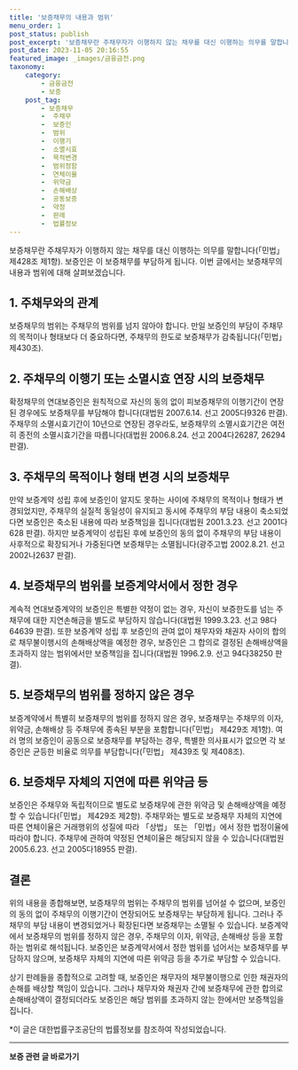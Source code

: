 ```yaml
---
title: '보증채무의 내용과 범위'
menu_order: 1
post_status: publish
post_excerpt: '보증채무란 주채무자가 이행하지 않는 채무를 대신 이행하는 의무를 말합니다  민법  제428조 제1항 . 보증인은 이 보증채무를 부담하게 됩니다. 이번 글에서는 보증채무의 내용과 범위에 대해 살펴보겠습니다.'
post_date: 2023-11-05 20:16:55
featured_image: _images/금융금전.png
taxonomy:
    category:
        - 금융금전
        - 보증
    post_tag:
        - 보증채무
        -  주채무
        -  보증인
        -  범위
        -  이행기
        -  소멸시효
        -  목적변경
        -  범위정함
        -  연체이율
        -  위약금
        -  손해배상
        -  공동보증
        -  약정
        -  판례
        -  법률정보
---
```



보증채무란 주채무자가 이행하지 않는 채무를 대신 이행하는 의무를 말합니다(「민법」 제428조 제1항). 보증인은 이 보증채무를 부담하게 됩니다. 이번 글에서는 보증채무의 내용과 범위에 대해 살펴보겠습니다.

## 1. 주채무와의 관계

보증채무의 범위는 주채무의 범위를 넘지 않아야 합니다. 만일 보증인의 부담이 주채무의 목적이나 형태보다 더 중요하다면, 주채무의 한도로 보증채무가 감축됩니다(「민법」 제430조).

## 2. 주채무의 이행기 또는 소멸시효 연장 시의 보증채무

확정채무의 연대보증인은 원칙적으로 자신의 동의 없이 피보증채무의 이행기간이 연장된 경우에도 보증채무를 부담해야 합니다(대법원 2007.6.14. 선고 2005다9326 판결). 
주채무의 소멸시효기간이 10년으로 연장된 경우라도, 보증채무의 소멸시효기간은 여전히 종전의 소멸시효기간을 따릅니다(대법원 2006.8.24. 선고 2004다26287, 26294 판결).

## 3. 주채무의 목적이나 형태 변경 시의 보증채무

만약 보증계약 성립 후에 보증인이 알지도 못하는 사이에 주채무의 목적이나 형태가 변경되었지만, 주채무의 실질적 동일성이 유지되고 동시에 주채무의 부담 내용이 축소되었다면 보증인은 축소된 내용에 따라 보증책임을 집니다(대법원 2001.3.23. 선고 2001다628 판결). 
하지만 보증계약이 성립된 후에 보증인의 동의 없이 주채무의 부담 내용이 사후적으로 확장되거나 가중된다면 보증채무는 소멸됩니다(광주고법 2002.8.21. 선고 2002나2637 판결).

## 4. 보증채무의 범위를 보증계약서에서 정한 경우

계속적 연대보증계약의 보증인은 특별한 약정이 없는 경우, 자신이 보증한도를 넘는 주채무에 대한 지연손해금을 별도로 부담하지 않습니다(대법원 1999.3.23. 선고 98다64639 판결). 
또한 보증계약 성립 후 보증인의 관여 없이 채무자와 채권자 사이의 합의로 채무불이행시의 손해배상액을 예정한 경우, 보증인은 그 합의로 결정된 손해배상액을 초과하지 않는 범위에서만 보증책임을 집니다(대법원 1996.2.9. 선고 94다38250 판결).

## 5. 보증채무의 범위를 정하지 않은 경우

보증계약에서 특별히 보증채무의 범위를 정하지 않은 경우, 보증채무는 주채무의 이자, 위약금, 손해배상 등 주채무에 종속된 부분을 포함합니다(「민법」 제429조 제1항).
여러 명의 보증인이 공동으로 보증채무를 부담하는 경우, 특별한 의사표시가 없으면 각 보증인은 균등한 비율로 의무를 부담합니다(「민법」 제439조 및 제408조).

## 6. 보증채무 자체의 지연에 따른 위약금 등

보증인은 주채무와 독립적이므로 별도로 보증채무에 관한 위약금 및 손해배상액을 예정할 수 있습니다(「민법」 제429조 제2항).
주채무와는 별도로 보증채무 자체의 지연에 따른 연체이율은 거래행위의 성질에 따라 「상법」 또는 「민법」에서 정한 법정이율에 따라야 합니다. 주채무에 관하여 약정된 연체이율은 해당되지 않을 수 있습니다(대법원 2005.6.23. 선고 2005다18955 판결).

## 결론

위의 내용을 종합해보면, 보증채무의 범위는 주채무의 범위를 넘어설 수 없으며, 보증인의 동의 없이 주채무의 이행기간이 연장되어도 보증채무는 부담하게 됩니다. 그러나 주채무의 부담 내용이 변경되었거나 확장된다면 보증채무는 소멸될 수 있습니다. 보증계약에서 보증채무의 범위를 정하지 않은 경우, 주채무의 이자, 위약금, 손해배상 등을 포함하는 범위로 해석됩니다. 보증인은 보증계약서에서 정한 범위를 넘어서는 보증채무를 부담하지 않으며, 보증채무 자체의 지연에 따른 위약금 등을 추가로 부담할 수 있습니다.

상기 판례들을 종합적으로 고려할 때, 보증인은 채무자의 채무불이행으로 인한 채권자의 손해를 배상할 책임이 있습니다. 그러나 채무자와 채권자 간에 보증채무에 관한 합의로 손해배상액이 결정되더라도 보증인은 해당 범위를 초과하지 않는 한에서만 보증책임을 집니다.

*이 글은 대한법률구조공단의 법률정보를 참조하여 작성되었습니다.
<!-- wp:separator -->
<hr class="wp-block-separator has-alpha-channel-opacity"/>
<!-- /wp:separator -->

<!-- wp:group {"backgroundColor":"base","layout":{"type":"constrained"}} -->
<div class="wp-block-group has-base-background-color has-background"><!-- wp:paragraph {"align":"center","fontSize":"medium"} -->
<p class="has-text-align-center has-large-font-size"><strong>보증 관련 글 바로가기</strong></p>
<!-- /wp:paragraph -->


<!-- wp:latest-posts
{"categories":[{"id":13571,"count":19,"description":"","link":"https://uknowlaw.com/category/%eb%b3%b4%ec%a6%9d/","name":"보증","slug":"보증","taxonomy":"category","parent":0,"meta":[],"_links":{"self":[{"href":"https://uknowlaw.com/wp-json/wp/v2/categories/13571"}],"collection":[{"href":"https://uknowlaw.com/wp-json/wp/v2/categories"}],"about":[{"href":"https://uknowlaw.com/wp-json/wp/v2/taxonomies/category"}],"wp:post_type":[{"href":"https://uknowlaw.com/wp-json/wp/v2/posts?categories=13571"}],"curies":[{"name":"wp","href":"https://api.w.org/{rel}","templated":true}]}}],"postsToShow":100,"excerptLength":28,"postLayout":"grid","columns":2,"featuredImageAlign":"left","featuredImageSizeSlug":"large","fontSize":"small"} /--></div>
<!-- /wp:group -->